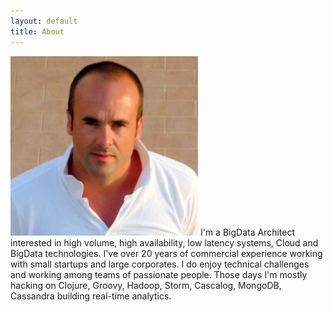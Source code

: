 ```yaml
---
layout: default
title: About
---
```


<img src="/images/brunobonacci.jpg" class="right" />
I'm a BigData Architect interested in high volume, high availability, low latency systems, Cloud and BigData technologies.
I've over 20 years of commercial experience working with small startups and large corporates. I do enjoy technical challenges and working among teams of passionate people.
Those days I'm mostly hacking on Clojure, Groovy, Hadoop, Storm, Cascalog, MongoDB, Cassandra building real-time analytics.
